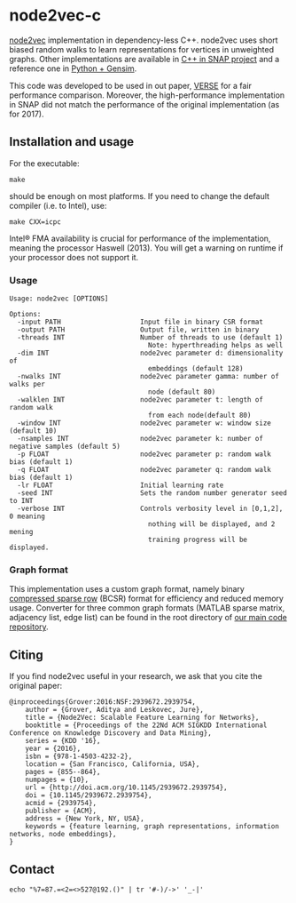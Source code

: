 # node2vec-c

[node2vec](http://snap.stanford.edu/node2vec/) implementation in dependency-less C++. node2vec uses short biased random walks to learn representations for vertices in unweighted graphs.
Other implementations are available in [C++ in SNAP project](https://github.com/snap-stanford/snap/tree/master/examples/node2vec) and a reference one in [Python + Gensim](https://github.com/aditya-grover/node2vec).

This code was developed to be used in out paper, [VERSE](https://github.com/xgfs/verse) for a fair performance comparison. Moreover, the high-performance implementation in SNAP did not match the performance of the original implementation (as for 2017).

## Installation and usage

For the executable:

    make

should be enough on most platforms. If you need to change the default compiler (i.e. to Intel), use:

    make CXX=icpc

Intel® FMA availability is crucial for performance of the implementation, meaning the processor  Haswell (2013). You will get a warning on runtime if your processor does not support it.

### Usage

```
Usage: node2vec [OPTIONS]

Options:
  -input PATH                    Input file in binary CSR format
  -output PATH                   Output file, written in binary
  -threads INT                   Number of threads to use (default 1)
                                   Note: hyperthreading helps as well
  -dim INT                       node2vec parameter d: dimensionality of
                                   embeddings (default 128)
  -nwalks INT                    node2vec parameter gamma: number of walks per
                                   node (default 80)
  -walklen INT                   node2vec parameter t: length of random walk
                                   from each node(default 80)
  -window INT                    node2vec parameter w: window size (default 10)
  -nsamples INT                  node2vec parameter k: number of negative samples (default 5)
  -p FLOAT                       node2vec parameter p: random walk bias (default 1)
  -q FLOAT                       node2vec parameter q: random walk bias (default 1)
  -lr FLOAT                      Initial learning rate
  -seed INT                      Sets the random number generator seed to INT
  -verbose INT                   Controls verbosity level in [0,1,2], 0 meaning
                                   nothing will be displayed, and 2 mening
                                   training progress will be displayed.
```

### Graph format

This implementation uses a custom graph format, namely binary [compressed sparse row](https://en.wikipedia.org/wiki/Sparse_matrix#Compressed_sparse_row_.28CSR.2C_CRS_or_Yale_format.29) (BCSR) format for efficiency and reduced memory usage. Converter for three common graph formats (MATLAB sparse matrix, adjacency list, edge list) can be found in the root directory of [our main code repository](https://github.com/xgfs/verse).

## Citing

If you find node2vec useful in your research, we ask that you cite the original paper:

    @inproceedings{Grover:2016:NSF:2939672.2939754,
        author = {Grover, Aditya and Leskovec, Jure},
        title = {Node2Vec: Scalable Feature Learning for Networks},
        booktitle = {Proceedings of the 22Nd ACM SIGKDD International Conference on Knowledge Discovery and Data Mining},
        series = {KDD '16},
        year = {2016},
        isbn = {978-1-4503-4232-2},
        location = {San Francisco, California, USA},
        pages = {855--864},
        numpages = {10},
        url = {http://doi.acm.org/10.1145/2939672.2939754},
        doi = {10.1145/2939672.2939754},
        acmid = {2939754},
        publisher = {ACM},
        address = {New York, NY, USA},
        keywords = {feature learning, graph representations, information networks, node embeddings},
    } 

## Contact

`echo "%7=87.=<2=<>527@192.()" | tr '#-)/->' '_-|'`